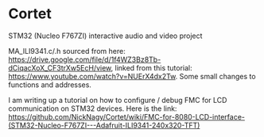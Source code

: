 # Cortet
STM32 (Nucleo F767ZI) interactive audio and video project

MA_ILI9341.c/.h sourced from here: https://drive.google.com/file/d/1f4WZ3Bz8Tb-dCiqacXoX_CF3trXw5EcH/view, linked from this tutorial: https://www.youtube.com/watch?v=NUErX4dx2Tw. Some small changes to functions and addresses.

I am writing up a tutorial on how to configure / debug FMC for LCD communication on STM32 devices. Here is the link: https://github.com/NickNagy/Cortet/wiki/FMC-for-8080-LCD-interface-(STM32-Nucleo-F767ZI---Adafruit-ILI9341-240x320-TFT)
